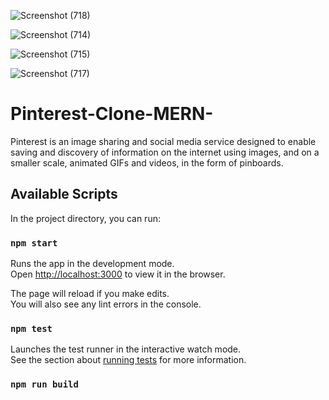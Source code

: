 ![Screenshot (718)](https://user-images.githubusercontent.com/69712671/160254931-34e19b39-f90c-4ae0-a9ed-70cc8c73a527.png)



![Screenshot (714)](https://user-images.githubusercontent.com/69712671/160254944-186a1d62-4354-4d25-9f0e-8668b3f177c0.png)



![Screenshot (715)](https://user-images.githubusercontent.com/69712671/160255122-2d565d27-3a9a-4928-9da2-b641f168fe7b.png)



![Screenshot (717)](https://user-images.githubusercontent.com/69712671/160255217-cedd2f92-9f89-4f52-9dcd-88b0aa3f02eb.png)



# Pinterest-Clone-MERN-
Pinterest is an image sharing and social media service designed to enable saving and discovery of information on the internet using images, and on a smaller scale, animated GIFs and videos, in the form of pinboards.


## Available Scripts

In the project directory, you can run:

### `npm start`

Runs the app in the development mode.<br />
Open [http://localhost:3000](http://localhost:3000) to view it in the browser.

The page will reload if you make edits.<br />
You will also see any lint errors in the console.

### `npm test`

Launches the test runner in the interactive watch mode.<br />
See the section about [running tests](https://facebook.github.io/create-react-app/docs/running-tests) for more information.

### `npm run build`
